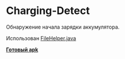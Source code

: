 # Charging-Detect
Обнаружение начала зарядки аккумулятора.

Использован [FileHelper.java](https://gist.github.com/r0b0t3d/492f375ec6267a033c23b4ab8ab11e6a)

[**Готовый apk**](https://github.com/Maximoff/Charging-Detect/raw/main/ChargingDetect.apk)
